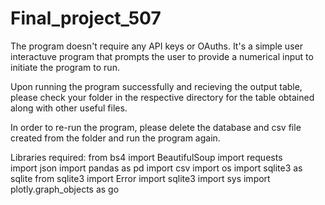 # Final_project_507
The program doesn't require any API keys or OAuths. 
It's a simple user interactuve program that prompts the user to provide a numerical input to initiate the program to run.

Upon running the program successfully and recieving the output table, please check your folder in the respective directory for the table
obtained along with other useful files. 

In order to re-run the program, please delete the database and csv file created from the folder and run the program again.

Libraries required:
from bs4 import BeautifulSoup
import requests                                                     
import json
import pandas as pd
import csv
import os
import sqlite3 as sqlite
from sqlite3 import Error
import sqlite3
import sys
import plotly.graph_objects as go
